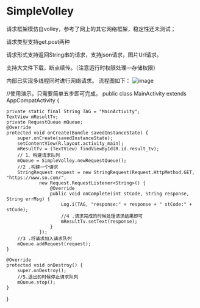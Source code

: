 # SimpleVolley

请求框架模仿自volley，参考了网上的其它网络框架，稳定性还未测试；

请求类型支持get.post两种

请求形式支持返回String串的请求，支持json请求，图片Url请求。

支持大文件下载，断点续传。（注意运行时权限处理—存储权限）

内部已实现多线程同时进行网络请求。
流程图如下：
![image](https://github.com/dpxiaolong/SimpleVolley/blob/master/flow.png)

//使用演示，只需要简单五步即可完成。
public class MainActivity extends AppCompatActivity {

    private static final String TAG = "MainActivity";
    TextView mResultTv;
    private RequestQueue mQueue;
    @Override
    protected void onCreate(Bundle savedInstanceState) {
        super.onCreate(savedInstanceState);
        setContentView(R.layout.activity_main);
        mResultTv = (TextView) findViewById(R.id.result_tv);
        // 1、构建请求队列
        mQueue = SimpleVolley.newRequestQueue();
        //2 .构建一个请求
        StringRequest request = new StringRequest(Request.HttpMethod.GET, "https://www.so.com/",
                new Request.RequestListener<String>() {
                    @Override
                    public void onComplete(int stCode, String response, String errMsg) {
                        Log.i(TAG, "response:" + response + " stCode:" + stCode);
                        //4 .请求完成的时候处理请求结果即可
                        mResultTv.setText(response);
                    }
                });
        //3 .将请求加入请求队列
        mQueue.addRequest(request);
    }

    @Override
    protected void onDestroy() {
        super.onDestroy();
        //5.退出的时候停止请求队列
        mQueue.stop();
    }
}

       

